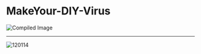 # MakeYour-DIY-Virus
![Compiled Image](https://user-images.githubusercontent.com/109308073/195992854-402292b5-a0fd-4cc3-88ce-71ff1d6ec229.jpg)

--------------------------------------------------

![120114](https://user-images.githubusercontent.com/109308073/195993085-33e5747a-3ada-4804-83f9-0d950bfa4dd6.gif)
